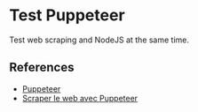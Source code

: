 # Test Puppeteer

Test web scraping and NodeJS at the same time.

## References

* [Puppeteer](https://pptr.dev/)
* [Scraper le web avec Puppeteer](https://www.smooth-code.com/articles/scraper-le-web-avec-puppeteer)
